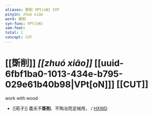 ```yaml
---
aliases: 斲削 VPt[oN] CUT
pinyin: zhuó xiāo
word: 斲削
syn-func: VPt[oN]
sem-feat: 
total: 1
concept: CUT 
---
```

# [[斲削]] *[[zhuó xiāo]]*  [[uuid-6fbf1ba0-1013-434e-b795-029e61b40b98|VPt[oN]]] [[CUT]]
work with wood
 - [[荀子]] 農夫不**斲削**、不陶冶而足械用，
                     / [HXWD](https://hxwd.org/textview.html?location=KR3a0002_tls_009-16a.12)